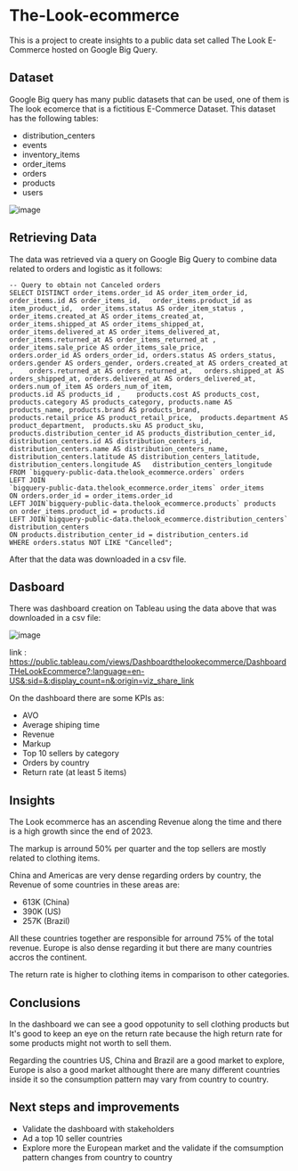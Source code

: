 # The-Look-ecommerce

This is a project to create insights to a public data set called The Look E-Commerce hosted on Google Big Query.

## Dataset
Google Big query has many public datasets that can be used, one of them is The look ecomerce that is a fictitious E-Commerce Dataset.
This dataset has the following tables:
- distribution_centers
- events
- inventory_items
- order_items
- orders
- products
- users
  
![image](https://github.com/stephaniaslis/The-Look-ecommerce/assets/82055743/df4f5e77-3976-4f67-842b-af5bb8a5c116)

## Retrieving Data
The data was retrieved via a query on Google Big Query to combine data related to orders and logistic as it follows:

```
-- Query to obtain not Canceled orders
SELECT DISTINCT order_items.order_id AS order_item_order_id,	order_items.id AS order_items_id,	order_items.product_id as item_product_id,	order_items.status AS order_item_status ,	order_items.created_at AS order_items_created_at,	order_items.shipped_at AS order_items_shipped_at,	order_items.delivered_at AS order_items_delivered_at,	order_items.returned_at AS order_items_returned_at ,	order_items.sale_price AS order_items_sale_price,
orders.order_id AS orders_order_id,	orders.status AS orders_status,	orders.gender AS orders_gender,	orders.created_at AS orders_created_at ,	orders.returned_at AS orders_returned_at,	orders.shipped_at AS orders_shipped_at,	orders.delivered_at AS orders_delivered_at,	orders.num_of_item AS orders_num_of_item,	
products.id AS products_id ,	products.cost AS products_cost,	products.category AS products_category,	products.name AS products_name,	products.brand AS products_brand,	products.retail_price AS product_retail_price,	products.department AS product_department,	products.sku AS product_sku,	products.distribution_center_id AS products_distribution_center_id,
distribution_centers.id AS distribution_centers_id,	distribution_centers.name AS distribution_centers_name,	distribution_centers.latitude AS distribution_centers_latitude,	distribution_centers.longitude AS	distribution_centers_longitude
FROM `bigquery-public-data.thelook_ecommerce.orders` orders
LEFT JOIN
`bigquery-public-data.thelook_ecommerce.order_items` order_items
ON orders.order_id = order_items.order_id
LEFT JOIN`bigquery-public-data.thelook_ecommerce.products` products
on order_items.product_id = products.id
LEFT JOIN`bigquery-public-data.thelook_ecommerce.distribution_centers` distribution_centers
ON products.distribution_center_id = distribution_centers.id
WHERE orders.status NOT LIKE "Cancelled";
```

After that the data was downloaded in a csv file.

## Dasboard
There was dashboard creation on Tableau using the data above that was downloaded in a csv file:

![image](https://github.com/stephaniaslis/The-Look-ecommerce/assets/82055743/eeac064b-efe3-4b9d-9c08-5baa6f25fae1)

link : https://public.tableau.com/views/Dashboardthelookecommerce/DashboardTHeLookEcommerce?:language=en-US&:sid=&:display_count=n&:origin=viz_share_link

On the dashboard there are some KPIs as:
- AVO
- Average shiping time
- Revenue
- Markup
- Top 10 sellers by category
- Orders by country
- Return rate (at least 5 items)

## Insights
The  Look ecommerce has an ascending Revenue along the time and there is a high growth since the end of 2023.

The markup is arround 50% per quarter and the top sellers are mostly related to clothing items.

China and Americas are very dense regarding orders by country, the Revenue of some countries in these areas are:
- 613K (China)
- 390K (US)
- 257K (Brazil)

All these countries together are responsible for arround 75% of the total revenue. Europe is also dense regarding it but there are many countries accros the continent.

The return rate is higher to clothing items in comparison to other categories.

## Conclusions
In the dashboard we can see a good oppotunity to sell clothing products but It's good to keep an eye on the return rate because the high return rate for some products might not worth to sell them.

Regarding the countries US, China and Brazil are a good market to explore, Europe is also a good market althought there are many different countries inside it so the consumption pattern may vary from country to country. 

## Next steps and improvements
- Validate the dashboard with stakeholders
- Ad a top 10 seller countries
- Explore more the European market and the validate if the comsumption pattern changes from country to country 
